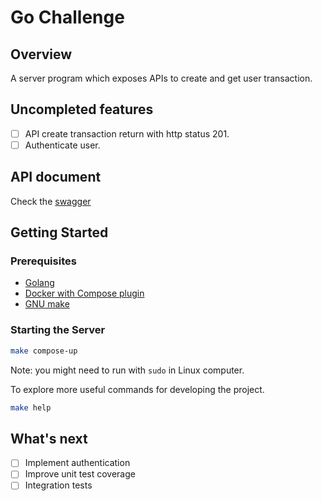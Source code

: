 # Go Challenge

## Overview

A server program which exposes APIs to create and get user transaction.

## Uncompleted features

- [ ] API create transaction return with http status 201.
- [ ] Authenticate user.

## API document

Check the [swagger](./docs)

## Getting Started

### Prerequisites

- [Golang](https://go.dev/doc/install)
- [Docker with Compose plugin](https://docs.docker.com/compose/install/)
- [GNU make](https://www.gnu.org/software/make/)

### Starting the Server

```sh
make compose-up
```

Note: you might need to run with `sudo` in Linux computer.

To explore more useful commands for developing the project.

```sh
make help
```

## What's next

- [ ] Implement authentication
- [ ] Improve unit test coverage
- [ ] Integration tests
